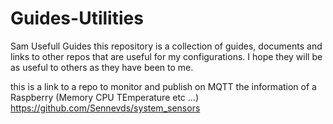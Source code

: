 # Guides-Utilities
Sam Usefull Guides
this repository is a collection of guides, documents and links to other repos that are useful for my configurations.
I hope they will be as useful to others as they have been to me.

this is a link to a repo to monitor and publish on MQTT the information of a Raspberry (Memory CPU TEmperature etc ...)
https://github.com/Sennevds/system_sensors
